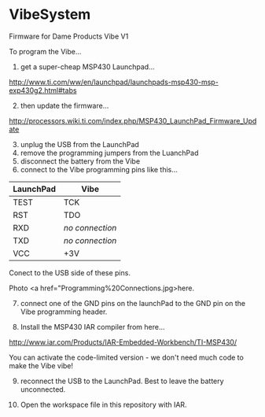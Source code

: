 VibeSystem
==========

Firmware for Dame Products Vibe V1

To program the Vibe...

1) get a super-cheap MSP430 Launchpad...

http://www.ti.com/ww/en/launchpad/launchpads-msp430-msp-exp430g2.html#tabs

2) then update the firmware...

http://processors.wiki.ti.com/index.php/MSP430_LaunchPad_Firmware_Update

3) unplug the USB from the LaunchPad
4) remove the programming jumpers from the LuanchPad
5) disconnect the battery from the Vibe
6) connect to the Vibe programming pins like this...

LaunchPad|Vibe
---------|----
TEST|TCK
RST|TDO
RXD|_no connection_
TXD|_no connection_
VCC|+3V

Conect to the USB side of these pins.

Photo <a href="Programming%20Connections.jpg>here</a>.



7) connect one of the GND pins on the launchPad to the GND pin on the Vibe programming header.

8) Install the MSP430 IAR compiler from here...

http://www.iar.com/Products/IAR-Embedded-Workbench/TI-MSP430/

You can activate the code-limited version - we don't need much code to make the Vibe vibe!

9) reconnect the USB to the LaunchPad. Best to leave the battery unconnected.

10) Open the workspace file in this repository with IAR. 
